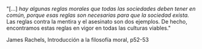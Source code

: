 "[...] _hay algunas reglas morales que todas las sociedades deben tener en común, porque esas reglas son necesarias para que la sociedad exista._ Las reglas contra la mentira y el asesinato son dos ejemplos. De hecho, encontramos estas reglas en vigor en todas las culturas viables."

James Rachels, Introducción a la filosofía moral, p52-53